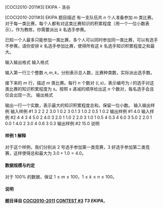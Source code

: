 



[COCI2010-2011#3] EKIPA - 洛谷














[COCI2010-2011#3] EKIPA
题目描述
有一支队伍共 $n$ 个人准备参加 $m$ 类比赛。对于每一类比赛，每个人都有对这类比赛知识的积累程度（用一个一位小数表示）。作为教练，你需要派出 $k$ 名选手参赛。

已知一个人最多只能参加一类比赛，多个人可以同时参加同一类比赛，可以有选手不参赛。请你安排 $k$ 名选手参加比赛，使得所有这 $k$ 名选手知识积累程度之和最大。

输入输出格式
输入格式

输入第一行三个整数 $n,m,k$，分别表示总人数，比赛种类数，实际派出选手数。

接下来的 $m$ 行，描述 $m$ 类比赛。每行 $n$ 个数对 $(i,s)$，表示编号为 $i$ 的选手对这类比赛的知识积累程度为 $s$。按照 $s$ 递减的顺序给出这 $n$ 个数对，每名选手会且仅会出现一次。
输出格式

输出一行一个实数，表示最大的知识积累程度总和。保留一位小数。
输入输出样例
输入样例 #1
3 2 2
2 3.0 1 0.2 3 0.1
3 1.0 2 0.5 1 0.2
输出样例 #1
4.0
输入样例 #2
4 4 3
4 5.0 2 4.0 3 2.0 1 1.0
2 2.0 3 1.0 1 0.5 4 0.3
4 6.0 3 5.0 2 2.0 1 0.0
1 4.0 2 3.0 4 0.6 3 0.3
输出样例 #2
15.0
说明
#### 样例 1 解释

对于这个样例，我们分别派 $2$ 号选手参加第一类竞赛，$3$ 好选手参加第二类竞赛，这样使得总和最大为 $3.0+1.0=4.0$。

#### 数据规模与约定

对于 $100\%$ 的数据，保证 $1\le m\le 100$，$1\le k\le n\le 100$。

#### 说明

**题目译自 [COCI2010-2011](https://hsin.hr/coci/archive/2010_2011/) [CONTEST #3](https://hsin.hr/coci/archive/2010_2011/contest3_tasks.pdf) *T3 EKIPA***。







